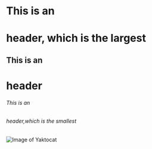 # This is an <h1> header, which is the largest
## This is an <h1> header
###### This is an <h6> header,which is the smallest  
![Image of Yaktocat](https://octodex.github.com/images/yaktocat.png)
